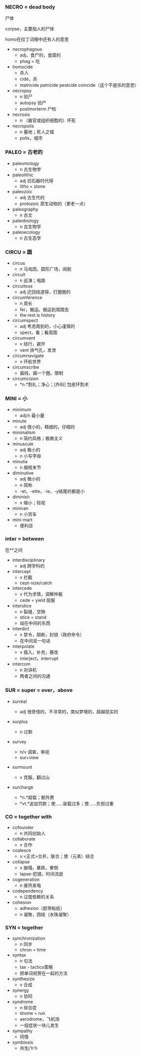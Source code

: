 ### NECRO = dead body

尸体

corpse，主要指人的尸体

homo在拉丁词根中还有人的意思

+ necrophagous
  + adj，食尸的，食腐的
  + phag = 吃
+ homocide
  + 杀人
  + cide，杀
  + matricide patricide pestcide coincide（这个不是杀的意思）
+ necropsy
  + n 验尸
  + autopsy 验尸
  + postmorterm 尸检
+ necrosis
  + n （器官或组织细胞的）坏死
+ necropolis
  + n 墓地；死人之城
  + polis，城市



### PALEO = 古老的

+ paleontology
  + n 古生物学
+ paleolithic
  + adj 旧石器时代得
  + litho = stone
+ paleozoic
  + adj 古生代的
  + protozoic 原生动物的（更老一点）
+ paleography
  + n 古文
+ paleobiology
  + n 古生物学
+ paleoecology
  + n 古生态学



### CIRCU = 圆

+ circus
  + n 马戏团，圆形广场，闹剧
+ circuit
  + n 巡演；电路
+ circuitous
  + adj 迂回绕道得，打圈圈的
+ circumference
  + n 周长
  + fer，搬运。搬运到周围去
  + the rest is history
+ circumspect
  + adj 考虑周到的，小心谨慎的
  + spect，看；看周围
+ circumvent
  + v 绕行，避开
  + vent 排气孔，发泄
+ circumnavigate
  + v 环航世界
+ circumscribe
  + 画线，画一个圈。限制
+ circumcision
  + *n.*割礼；净心；[外科] 包皮环割术



### MINI = 小

+ minimum
  + adj/n 最小量
+ minute
  + adj 很小的，精细的，仔细的
+ minimalism
  + n 简约风格；极微主义
+ minuscule
  + adj 极小的
  + n 小写字母
+ minutia
  + n 细枝末节
+ diminutive
  + adj 微小的
  + n 简称
  + -et，-ette，-ie，-y结尾的都是小
+ diminish
  + v 缩小；轻视
+ minivan
  + n 小货车
+ mini-mart
  + 便利店



### inter = between

在**之间

+ interdisciplinary
  + adj 跨学科的
+ intercept
  + v 拦截
  + cept-size/catch
+ intercede
  + v 代为求情，调解仲裁
  + cede = yield 屈服
+ interstice
  + n 裂缝，空隙
  + stice = stand
  + 站在中间的东西
+ interdict
  + v 禁令，阻断，封锁（政府命令）
  + 在中间说一句话
+ interpolate
  + v 插入，补充，篡改
  + interject，interrupt
+ intercom
  + n 对讲机
  + 两者之间的沟通



### SUR = super = over，above

+ surreal

  + adj 很奇怪的，不寻常的，类似梦境的，超越现实的

+ surplus

  + n 过剩

+ survey

  + n/v 调查，审视
  + sur+view

+ surmount

  + v 克服，翻过山

+ surcharge

  + *n.*超载；额外费
  + *vt.*追加罚款；使……装载过多；使……负担过重

    

### CO = together with

+ cofounder
  + n 共同创始人
+ collaborate
  + v 合作
+ coalesce
  + *v.*<正式>合并，联合；使（元素）结合
+ collapse
  + v 崩塌，暴跌，晕倒
  + lapse-犯错，时间流逝
+ cogeneration
  + n 废热发电
+ codependency
  + n 过度依赖的关系
+ cohesion
  + adhesion（胶带粘纸）
  + n 凝聚，团结（水珠凝聚）



### SYN = together

+ synchronization
  + n 同步
  + chron = time
+ syntax
  + n 句法
  + tax - tactics策略
  + 把单词祝贺在一起的方法
+ synthesize
  + v 合成
+ synergy
  + n 协同
+ syndrome
  + n 综合症
  + drome = run
  + aerodrome，飞机场
  + 一组症状一块儿发生
+ sympathy
  + 同情
+ symbiosis
  + 共生j'h'h